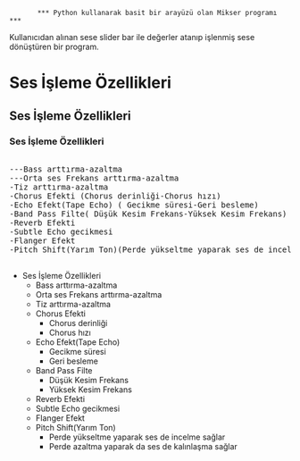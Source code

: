            *** Python kullanarak basit bir arayüzü olan Mikser programı ***
Kullanıcıdan alınan sese slider bar ile değerler atanıp işlenmiş sese dönüştüren bir program.

<h1> Ses İşleme Özellikleri </h1>
<h2> Ses İşleme Özellikleri </h2>
<h3> Ses İşleme Özellikleri </h3>


<pre>

---Bass arttırma-azaltma
---Orta ses Frekans arttırma-azaltma
-Tiz arttırma-azaltma
-Chorus Efekti (Chorus derinliği-Chorus hızı)
-Echo Efekt(Tape Echo) ( Gecikme süresi-Geri besleme)
-Band Pass Filte( Düşük Kesim Frekans-Yüksek Kesim Frekans) (Alt frekans- Üst frekans)
-Reverb Efekti
-Subtle Echo gecikmesi
-Flanger Efekt
-Pitch Shift(Yarım Ton)(Perde yükseltme yaparak ses de incelme-Perde azaltma yaparak da ses de kalınlaşma sağlar)

</pre>


- Ses İşleme Özellikleri
  * Bass arttırma-azaltma
  * Orta ses Frekans arttırma-azaltma
  * Tiz arttırma-azaltma
  * Chorus Efekti
    - Chorus derinliği
    - Chorus hızı
  * Echo Efekt(Tape Echo)
    - Gecikme süresi
    - Geri besleme
  * Band Pass Filte
    - Düşük Kesim Frekans
    - Yüksek Kesim Frekans
  * Reverb Efekti
  * Subtle Echo gecikmesi
  * Flanger Efekt
  * Pitch Shift(Yarım Ton)
    - Perde yükseltme yaparak ses de incelme sağlar
    - Perde azaltma yaparak da ses de kalınlaşma sağlar
